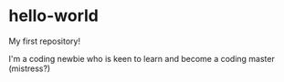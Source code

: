 # hello-world
My first repository!

I'm a coding newbie who is keen to learn and become a coding master (mistress?)
